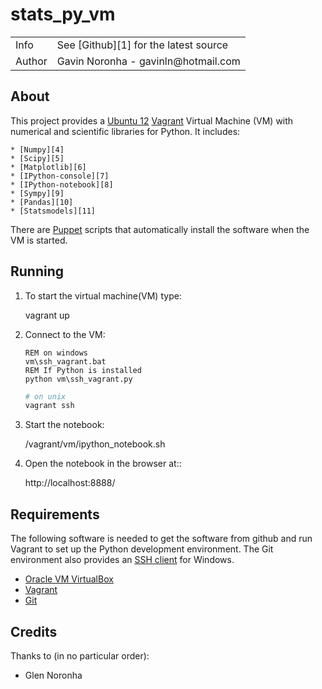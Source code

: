 stats_py_vm
===========

<table>
    <tr>
        <td>Info</td>
        <td>See [Github][1] for the latest source</td>
    </tr>
    <tr>
        <td>Author</td>
        <td>Gavin Noronha - gavinln@hotmail.com</td>
    </tr>
</table>

[1]: https://github.com/gavinln/stats_py_vm.git

About
-----

This project provides a [Ubuntu 12][2] [Vagrant][3] Virtual Machine (VM) with numerical and
scientific libraries for Python. It includes:

    * [Numpy][4]
    * [Scipy][5]
    * [Matplotlib][6]
    * [IPython-console][7]
    * [IPython-notebook][8]
    * [Sympy][9]
    * [Pandas][10]
    * [Statsmodels][11]


There are [Puppet][12] scripts that automatically install the software when the VM is started.

[2]: http://releases.ubuntu.com/precise/
[3]: http://www.vagrantup.com/
[4]: http://www.numpy.org/
[5]: http://www.scipy.org/
[6]: http://matplotlib.org/
[7]: http://ipython.org/
[8]: http://ipython.org/ipython-doc/dev/interactive/htmlnotebook.html
[9]: http://sympy.org/en/index.html
[10]: http://pandas.pydata.org/
[11]: http://statsmodels.sourceforge.net/
[12]: http://puppetlabs.com/

Running
-------

1. To start the virtual machine(VM) type:

    vagrant up

2. Connect to the VM:

    ```dos
    REM on windows
    vm\ssh_vagrant.bat
    REM If Python is installed
    python vm\ssh_vagrant.py
    ```
  
    ```bash
    # on unix
    vagrant ssh
    ```

3. Start the notebook:

    /vagrant/vm/ipython_notebook.sh

4. Open the notebook in the browser at::

    http://localhost:8888/

Requirements
------------

The following software is needed to get the software from github and run
Vagrant to set up the Python development environment. The Git environment
also provides an [SSH  client][13] for Windows.

* [Oracle VM VirtualBox][14]
* [Vagrant][15]
* [Git][16]

[13]: http://en.wikipedia.org/wiki/Secure_Shell
[14]: https://www.virtualbox.org/
[15]: http://vagrantup.com/
[16]: http://git-scm.com/  

Credits
-------

Thanks to (in no particular order):

* Glen Noronha

